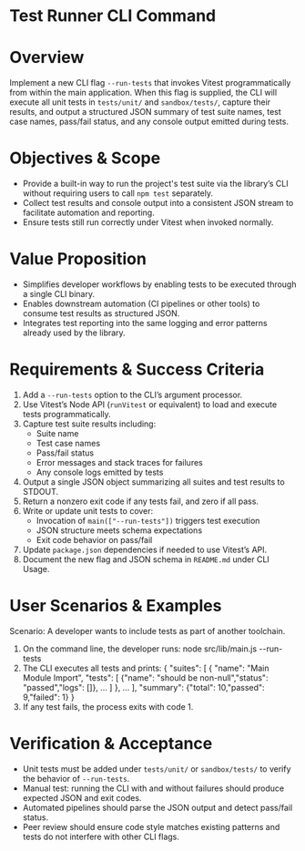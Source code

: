 # Test Runner CLI Command

# Overview

Implement a new CLI flag `--run-tests` that invokes Vitest programmatically from within the main application. When this flag is supplied, the CLI will execute all unit tests in `tests/unit/` and `sandbox/tests/`, capture their results, and output a structured JSON summary of test suite names, test case names, pass/fail status, and any console output emitted during tests.

# Objectives & Scope

- Provide a built-in way to run the project's test suite via the library’s CLI without requiring users to call `npm test` separately.
- Collect test results and console output into a consistent JSON stream to facilitate automation and reporting.
- Ensure tests still run correctly under Vitest when invoked normally.

# Value Proposition

- Simplifies developer workflows by enabling tests to be executed through a single CLI binary.
- Enables downstream automation (CI pipelines or other tools) to consume test results as structured JSON.
- Integrates test reporting into the same logging and error patterns already used by the library.

# Requirements & Success Criteria

1. Add a `--run-tests` option to the CLI’s argument processor.
2. Use Vitest’s Node API (`runVitest` or equivalent) to load and execute tests programmatically.
3. Capture test suite results including:
   - Suite name
   - Test case names
   - Pass/fail status
   - Error messages and stack traces for failures
   - Any console logs emitted by tests
4. Output a single JSON object summarizing all suites and test results to STDOUT.
5. Return a nonzero exit code if any tests fail, and zero if all pass.
6. Write or update unit tests to cover:
   - Invocation of `main(["--run-tests"])` triggers test execution
   - JSON structure meets schema expectations
   - Exit code behavior on pass/fail
7. Update `package.json` dependencies if needed to use Vitest’s API.
8. Document the new flag and JSON schema in `README.md` under CLI Usage.

# User Scenarios & Examples

Scenario: A developer wants to include tests as part of another toolchain.
1. On the command line, the developer runs:
   node src/lib/main.js --run-tests
2. The CLI executes all tests and prints:
   {
     "suites": [
       {
         "name": "Main Module Import",
         "tests": [
           {"name": "should be non-null","status": "passed","logs": []},
           ...
         ]
       },
       ...
     ],
     "summary": {"total": 10,"passed": 9,"failed": 1}
   }
3. If any test fails, the process exits with code 1.

# Verification & Acceptance

- Unit tests must be added under `tests/unit/` or `sandbox/tests/` to verify the behavior of `--run-tests`.
- Manual test: running the CLI with and without failures should produce expected JSON and exit codes.
- Automated pipelines should parse the JSON output and detect pass/fail status.
- Peer review should ensure code style matches existing patterns and tests do not interfere with other CLI flags.
